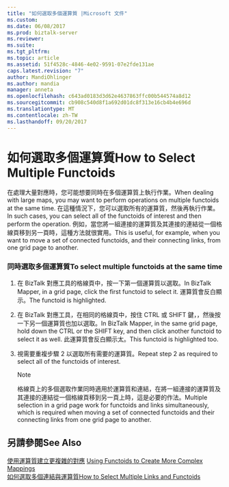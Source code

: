 ```yaml
---
title: "如何選取多個運算質 |Microsoft 文件"
ms.custom: 
ms.date: 06/08/2017
ms.prod: biztalk-server
ms.reviewer: 
ms.suite: 
ms.tgt_pltfrm: 
ms.topic: article
ms.assetid: 51f4528c-4846-4e02-9591-07e2fde131ae
caps.latest.revision: "7"
author: MandiOhlinger
ms.author: mandia
manager: anneta
ms.openlocfilehash: c643ad0183d3d62e4637863ffc00b544574a8d12
ms.sourcegitcommit: cb908c540d8f1a692d01dc8f313e16cb4b4e696d
ms.translationtype: MT
ms.contentlocale: zh-TW
ms.lasthandoff: 09/20/2017
---
```

# <a name="how-to-select-multiple-functoids"></a><span data-ttu-id="705df-102">如何選取多個運算質</span><span class="sxs-lookup"><span data-stu-id="705df-102">How to Select Multiple Functoids</span></span>
<span data-ttu-id="705df-103">在處理大量對應時，您可能想要同時在多個運算質上執行作業。</span><span class="sxs-lookup"><span data-stu-id="705df-103">When dealing with large maps, you may want to perform operations on multiple functoids at the same time.</span></span> <span data-ttu-id="705df-104">在這種情況下，您可以選取所有的運算質，然後再執行作業。</span><span class="sxs-lookup"><span data-stu-id="705df-104">In such cases, you can select all of the functoids of interest and then perform the operation.</span></span> <span data-ttu-id="705df-105">例如，當您將一組連接的運算質及其連接的連結從一個格線頁移到另一頁時，這種方法就很實用。</span><span class="sxs-lookup"><span data-stu-id="705df-105">This is useful, for example, when you want to move a set of connected functoids, and their connecting links, from one grid page to another.</span></span>  
  
### <a name="to-select-multiple-functoids-at-the-same-time"></a><span data-ttu-id="705df-106">同時選取多個運算質</span><span class="sxs-lookup"><span data-stu-id="705df-106">To select multiple functoids at the same time</span></span>  
  
1.  <span data-ttu-id="705df-107">在 BizTalk 對應工具的格線頁中，按一下第一個運算質以選取。</span><span class="sxs-lookup"><span data-stu-id="705df-107">In BizTalk Mapper, in a grid page, click the first functoid to select it.</span></span> <span data-ttu-id="705df-108">運算質會反白顯示。</span><span class="sxs-lookup"><span data-stu-id="705df-108">The functoid is highlighted.</span></span>  
  
2.  <span data-ttu-id="705df-109">在 BizTalk 對應工具，在相同的格線頁中，按住 CTRL 或 SHIFT 鍵，，然後按一下另一個運算質也加以選取。</span><span class="sxs-lookup"><span data-stu-id="705df-109">In BizTalk Mapper, in the same grid page, hold down the CTRL or the SHIFT key, and then click another functoid to select it as well.</span></span> <span data-ttu-id="705df-110">此運算質會反白顯示太。</span><span class="sxs-lookup"><span data-stu-id="705df-110">This functoid is highlighted too.</span></span>  
  
3.  <span data-ttu-id="705df-111">視需要重複步驟 2 以選取所有需要的運算質。</span><span class="sxs-lookup"><span data-stu-id="705df-111">Repeat step 2 as required to select all of the functoids of interest.</span></span>  
  
    > [!NOTE]
    >  <span data-ttu-id="705df-112">格線頁上的多個選取作業同時適用於運算質和連結，在將一組連接的運算質及其連接的連結從一個格線頁移到另一頁上時，這是必要的作法。</span><span class="sxs-lookup"><span data-stu-id="705df-112">Multiple selection in a grid page work for functoids and links simultaneously, which is required when moving a set of connected functoids and their connecting links from one grid page to another.</span></span>  
  
## <a name="see-also"></a><span data-ttu-id="705df-113">另請參閱</span><span class="sxs-lookup"><span data-stu-id="705df-113">See Also</span></span>  
 <span data-ttu-id="705df-114">[使用運算質建立更複雜的對應](../core/using-functoids-to-create-more-complex-mappings.md) </span><span class="sxs-lookup"><span data-stu-id="705df-114">[Using Functoids to Create More Complex Mappings](../core/using-functoids-to-create-more-complex-mappings.md) </span></span>  
 [<span data-ttu-id="705df-115">如何選取多個連結與運算質</span><span class="sxs-lookup"><span data-stu-id="705df-115">How to Select Multiple Links and Functoids</span></span>](../core/how-to-select-multiple-links-and-functoids.md)